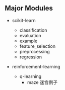 ## Major Modules

- scikit-learn
  - classification
  - evaluation
  - example
  - feature_selection
  - preprocessing
  - regression   

- reinforcement-learning
  - q-learning
    - maze 迷宫例子


